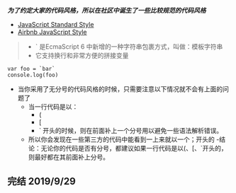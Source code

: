 ***为了约定大家的代码风格，所以在社区中诞生了一些比较规范的代码风格***
- [JavaScript Standard Style](https://standardjs.com/)
- [Airbnb JavaScript Style](https://github.com/sivan/javascript-style-guide/blob/master/es5/README.md)

> - ` 是EcmaScript 6 中新增的一种字符串包裹方式，叫做：模板字符串
> - 它支持换行和非常方便的拼接变量
```
var foo = `bar`
console.log(foo)
```
- 当你采用了无分号的代码风格的时候，只需要注意以下情况就不会有上面的问题了
    - 当一行代码是以：
        - (
        - [
        - `
        开头的时候，则在前面补上一个分号用以避免一些语法解析错误。
    - 所以你会发现在一些第三方的代码中能看到一上来就以一个；开头的
    -结论：无论你的代码是否有分号，都建议如果一行代码是以(、[、`开头的，则最好都在其前面补上分号。
    
## 完结 2019/9/29